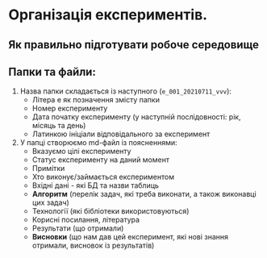 # Організація експериментів.
## Як правильно підготувати робоче середовище

## Папки та файли:
1) Назва папки складається із наступного (`e_001_20210711_vvv`):
     * Літера e як позначення змісту папки
     * Номер експерименту
     * Дата початку експерименту (у наступній послідовності: рік, місяць та день)
     * Латинкою ініціали відповідального за експеримент
2) У папці створюємо md-файл із поясненнями:
     * Вказуємо цілі експерименту
     * Статус експерименту на даний момент
     * Примітки
     * Хто виконує/займається експериментом
     * Вхідні дані - які БД та назви таблиць
     * **Алгоритм** (перелік задач, які треба виконати, а також виконавці цих задач)
     * Технології (які бібліотеки використовуються)
     * Корисні посилання, література
     * Результати (що отримали)
     * **Висновки** (що нам дав цей експеримент, які нові знання отримали, висновок із результатів)
